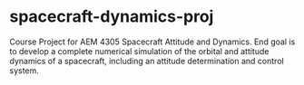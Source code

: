 # spacecraft-dynamics-proj
Course Project for AEM 4305 Spacecraft Attitude and Dynamics. End goal is to develop a complete numerical simulation of the orbital and attitude dynamics of a spacecraft, including an attitude determination and control system. 
